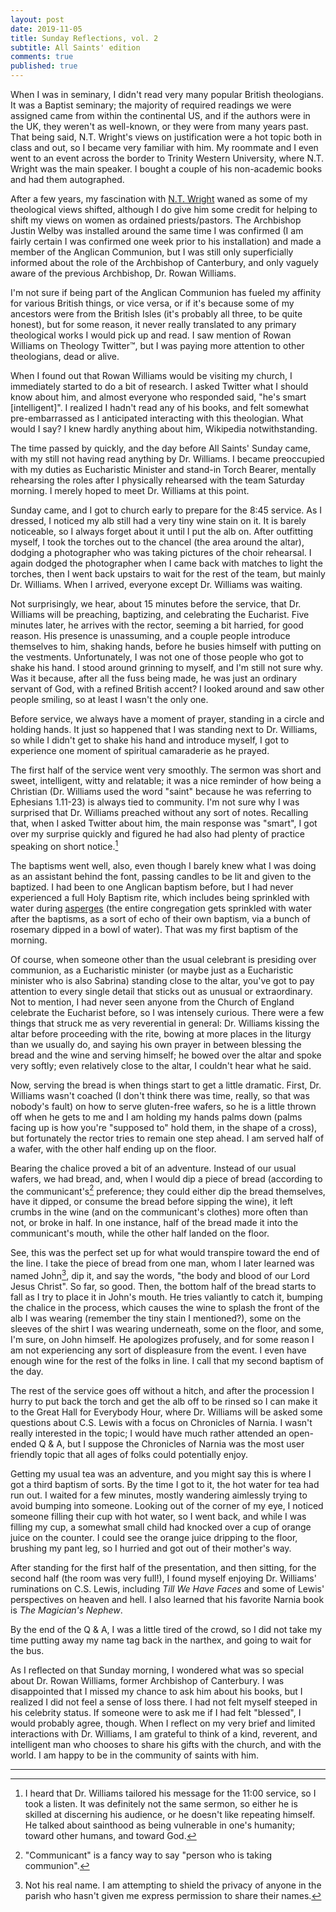 ```yaml
---
layout: post
date: 2019-11-05
title: Sunday Reflections, vol. 2
subtitle: All Saints' edition
comments: true
published: true
---
```


When I was in seminary, I didn't read very many popular British theologians. It was a Baptist seminary; the majority of required readings we were assigned came from within the continental US, and if the authors were in the UK, they weren't as well-known, or they were from many years past. That being said, N.T. Wright's views on justification were a hot topic both in class and out, so I became very familiar with him. My roommate and I even went to an event across the border to Trinity Western University, where N.T. Wright was the main speaker. I bought a couple of his non-academic books and had them autographed.

After a few years, my fascination with [N.T. Wright](http://ntwrightpage.com/) waned as some of my theological views shifted, although I do give him some credit for helping to shift my views on women as ordained priests/pastors. The Archbishop Justin Welby was installed around the same time I was confirmed (I am fairly certain I was confirmed one week prior to his installation) and made a member of the Anglican Communion, but I was still only superficially informed about the role of the Archbishop of Canterbury, and only vaguely aware of the previous Archbishop, Dr. Rowan Williams. 

I'm not sure if being part of the Anglican Communion has fueled my affinity for various British things, or vice versa, or if it's because some of my ancestors were from the British Isles (it's probably all three, to be quite honest), but for some reason, it never really translated to any primary theological works I would pick up and read. I saw mention of Rowan Williams on Theology Twitter™, but I was paying more attention to other theologians, dead or alive.

When I found out that Rowan Williams would be visiting my church, I immediately started to do a bit of research. I asked Twitter what I should know about him, and almost everyone who responded said, "he's smart [intelligent]". I realized I hadn't read any of his books, and felt somewhat pre-embarrassed as I anticipated interacting with this theologian. What would I say? I knew hardly anything about him, Wikipedia notwithstanding. 

The time passed by quickly, and the day before All Saints' Sunday came, with my still not having read anything by Dr. Williams. I became preoccupied with my duties as Eucharistic Minister and stand-in Torch Bearer, mentally rehearsing the roles after I physically rehearsed with the team Saturday morning. I merely hoped to meet Dr. Williams at this point.

Sunday came, and I got to church early to prepare for the 8:45 service. As I dressed, I noticed my alb still had a very tiny wine stain on it. It is barely noticeable, so I always forget about it until I put the alb on. After outfitting myself, I took the torches out to the chancel (the area around the altar), dodging a photographer who was taking pictures of the choir rehearsal. I again dodged the photographer when I came back with matches to light the torches, then I went back upstairs to wait for the rest of the team, but mainly Dr. Williams. When I arrived, everyone except Dr. Williams was waiting.

Not surprisingly, we hear, about 15 minutes before the service, that Dr. Williams will be preaching, baptizing, and celebrating the Eucharist. Five minutes later, he arrives with the rector, seeming a bit harried, for good reason. His presence is unassuming, and a couple people introduce themselves to him, shaking hands, before he busies himself with putting on the vestments. Unfortunately, I was not one of those people who got to shake his hand. I stood around grinning to myself, and I'm still not sure why. Was it because, after all the fuss being made, he was just an ordinary servant of God, with a refined British accent? I looked around and saw other people smiling, so at least I wasn't the only one.

Before service, we always have a moment of prayer, standing in a circle and holding hands. It just so happened that I was standing next to Dr. Williams, so while I didn't get to shake his hand and introduce myself, I got to experience one moment of spiritual camaraderie as he prayed.

The first half of the service went very smoothly. The sermon was short and sweet, intelligent, witty and relatable; it was a nice reminder of how being a Christian (Dr. Williams used the word "saint" because he was referring to Ephesians 1.11-23) is always tied to community. I'm not sure why I was surprised that Dr. Williams preached without any sort of notes. Recalling that, when I asked Twitter about him, the main response was "smart", I got over my surprise quickly and figured he had also had plenty of practice speaking on short notice.[^1]

The baptisms went well, also, even though I barely knew what I was doing as an assistant behind the font, passing candles to be lit and given to the baptized. I had been to one Anglican baptism before, but I had never experienced a full Holy Baptism rite, which includes being sprinkled with water during [asperges](https://episcopalchurch.org/library/glossary/asperges) (the entire congregation gets sprinkled with water after the baptisms, as a sort of echo of their own baptism, via a bunch of rosemary dipped in a bowl of water). That was my first baptism of the morning.

Of course, when someone other than the usual celebrant is presiding over communion, as a Eucharistic minister (or maybe just as a Eucharistic minister who is also Sabrina) standing close to the altar, you've got to pay attention to every single detail that sticks out as unusual or extraordinary. Not to mention, I had never seen anyone from the Church of England celebrate the Eucharist before, so I was intensely curious. There were a few things that struck me as very reverential in general: Dr. Williams kissing the altar before proceeding with the rite, bowing at more places in the liturgy than we usually do, and saying his own prayer in between blessing the bread and the wine and serving himself; he bowed over the altar and spoke very softly; even relatively close to the altar, I couldn't hear what he said. 

Now, serving the bread is when things start to get a little dramatic. First, Dr. Williams wasn't coached (I don't think there was time, really, so that was nobody's fault) on how to serve gluten-free wafers, so he is a little thrown off when he gets to me and I am holding my hands palms down (palms facing up is how you're "supposed to" hold them, in the shape of a cross), but fortunately the rector tries to remain one step ahead. I am served half of a wafer, with the other half ending up on the floor.

Bearing the chalice proved a bit of an adventure. Instead of our usual wafers, we had bread, and, when I would dip a piece of bread (according to the communicant's[^2] preference; they could either dip the bread themselves, have it dipped, or consume the bread before sipping the wine), it left crumbs in the wine (and on the communicant's clothes) more often than not, or broke in half. In one instance, half of the bread made it into the communicant's mouth, while the other half landed on the floor. 

See, this was the perfect set up for what would transpire toward the end of the line. I take the piece of bread from one man, whom I later learned was named John[^3], dip it, and say the words, "the body and blood of our Lord Jesus Christ". So far, so good. Then, the bottom half of the bread starts to fall as I try to place it in John's mouth. He tries valiantly to catch it, bumping the chalice in the process, which causes the wine to splash the front of the alb I was wearing (remember the tiny stain I mentioned?), some on the sleeves of the shirt I was wearing underneath, some on the floor, and some, I'm sure, on John himself. He apologizes profusely, and for some reason I am not experiencing any sort of displeasure from the event. I even have enough wine for the rest of the folks in line. I call that my second baptism of the day.

The rest of the service goes off without a hitch, and after the procession I hurry to put back the torch and get the alb off to be rinsed so I can make it to the Great Hall for Everybody Hour, where Dr. Williams will be asked some questions about C.S. Lewis with a focus on Chronicles of Narnia. I wasn't really interested in the topic; I would have much rather attended an open-ended Q & A, but I suppose the Chronicles of Narnia was the most user friendly topic that all ages of folks could potentially enjoy.

Getting my usual tea was an adventure, and you might say this is where I got a third baptism of sorts. By the time I got to it, the hot water for tea had run out. I waited for a few minutes, mostly wandering aimlessly trying to avoid bumping into someone. Looking out of the corner of my eye, I noticed someone filling their cup with hot water, so I went back, and while I was filling my cup, a somewhat small child had knocked over a cup of orange juice on the counter. I could see the orange juice dripping to the floor, brushing my pant leg, so I hurried and got out of their mother's way.

After standing for the first half of the presentation, and then sitting, for the second half (the room was very full!), I found myself enjoying Dr. Williams' ruminations on C.S. Lewis, including *Till We Have Faces* and some of Lewis' perspectives on heaven and hell. I also learned that his favorite Narnia book is *The Magician's Nephew*.

By the end of the Q & A, I was a little tired of the crowd, so I did not take my time putting away my name tag back in the narthex, and going to wait for the bus. 

As I reflected on that Sunday morning, I wondered what was so special about Dr. Rowan Williams, former Archbishop of Canterbury. I was disappointed that I missed my chance to ask him about his books, but I realized I did not feel a sense of loss there. I had not felt myself steeped in his celebrity status. If someone were to ask me if I had felt "blessed", I would probably agree, though. When I reflect on my very brief and limited interactions with Dr. Williams, I am grateful to think of a kind, reverent, and intelligent man who chooses to share his gifts with the church, and with the world. I am happy to be in the community of saints with him.

___
[^1]: I heard that Dr. Williams tailored his message for the 11:00 service, so I took a listen. It was definitely not the same sermon, so either he is skilled at discerning his audience, or he doesn't like repeating himself. He talked about sainthood as being vulnerable in one's humanity; toward other humans, and toward God.
[^2]: "Communicant" is a fancy way to say "person who is taking communion".
[^3]: Not his real name. I am attempting to shield the privacy of anyone in the parish who hasn't given me express permission to share their names.